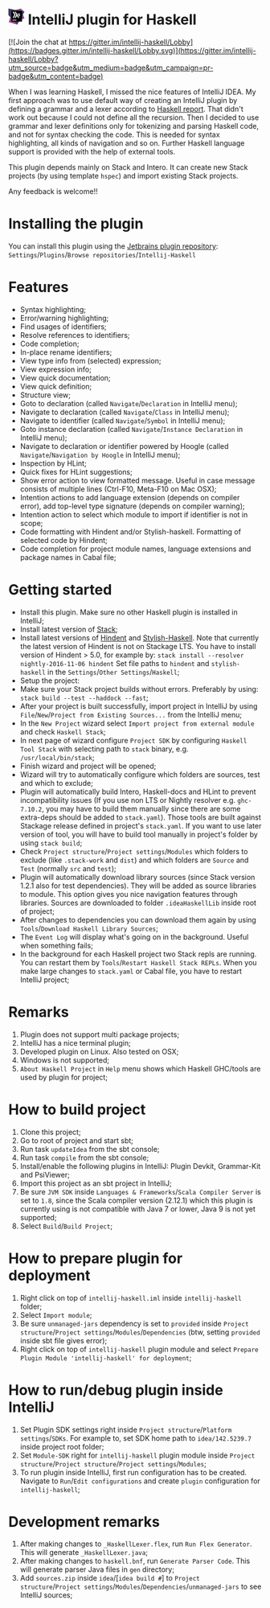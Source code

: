 # ![logo](logo/icon_intellij_haskell_32.png) IntelliJ plugin for Haskell

[![Join the chat at https://gitter.im/intellij-haskell/Lobby](https://badges.gitter.im/intellij-haskell/Lobby.svg)](https://gitter.im/intellij-haskell/Lobby?utm_source=badge&utm_medium=badge&utm_campaign=pr-badge&utm_content=badge)

When I was learning Haskell, I missed the nice features of IntelliJ IDEA. My first approach
was to use default way of creating an IntelliJ plugin by defining a grammar and a lexer according to
[Haskell report](http://www.haskell.org/onlinereport/haskell2010/haskellch10.html). That didn't work out because I could not define all 
the recursion. 
Then I decided to use grammar and lexer definitions only for tokenizing and parsing Haskell code, and not for syntax checking the code. This is needed for syntax highlighting, all kinds of navigation and so on.
Further Haskell language support is provided with the help of external tools.

This plugin depends mainly on Stack and Intero. It can create new Stack projects (by using template `hspec`) and import existing Stack projects.
 
Any feedback is welcome!!

# Installing the plugin
You can install this plugin using the [Jetbrains plugin repository](https://plugins.jetbrains.com/idea/plugin/8258-intellij-haskell):
  `Settings`/`Plugins`/`Browse repositories`/`Intellij-Haskell`


# Features
- Syntax highlighting;
- Error/warning highlighting;
- Find usages of identifiers;
- Resolve references to identifiers;
- Code completion;
- In-place rename identifiers;
- View type info from (selected) expression;
- View expression info;
- View quick documentation;
- View quick definition;
- Structure view;
- Goto to declaration (called `Navigate`/`Declaration` in IntelliJ menu);
- Navigate to declaration (called `Navigate`/`Class` in IntelliJ menu);
- Navigate to identifier (called `Navigate`/`Symbol` in IntelliJ menu);
- Goto instance declaration (called `Navigate`/`Instance Declaration` in IntelliJ menu);
- Navigate to declaration or identifier powered by Hoogle (called `Navigate`/`Navigation by Hoogle` in IntelliJ menu);
- Inspection by HLint;
- Quick fixes for HLint suggestions;
- Show error action to view formatted message. Useful in case message consists of multiple lines (Ctrl-F10, Meta-F10 on Mac OSX);
- Intention actions to add language extension (depends on compiler error), add top-level type signature (depends on compiler warning);
- Intention action to select which module to import if identifier is not in scope;
- Code formatting with Hindent and/or Stylish-haskell. Formatting of selected code by Hindent;
- Code completion for project module names, language extensions and package names in Cabal file;

# Getting started 
- Install this plugin. Make sure no other Haskell plugin is installed in IntelliJ;
- Install latest version of [Stack](https://github.com/commercialhaskell/stack);
- Install latest versions of [Hindent](https://github.com/chrisdone/hindent) and [Stylish-Haskell](https://github.com/jaspervdj/stylish-haskell). 
    Note that currently the latest version of Hindent is not on Stackage LTS. You have to install version of Hindent > 5.0, for example by: `stack install --resolver nightly-2016-11-06 hindent`
    Set file paths to `hindent` and `stylish-haskell` in the `Settings`/`Other Settings`/`Haskell`;
- Setup the project:
 - Make sure your Stack project builds without errors. Preferably by using: `stack build --test --haddock --fast`;
 - After your project is built successfully, import project in IntelliJ by using `File`/`New`/`Project from Existing Sources...` from the IntelliJ menu;
 - In the `New Project` wizard select `Import project from external module` and check `Haskell Stack`;
 - In next page of wizard configure `Project SDK` by configuring `Haskell Tool Stack` with selecting path to `stack` binary, e.g. `/usr/local/bin/stack`;
 - Finish wizard and project will be opened;
 - Wizard will try to automatically configure which folders are sources, test and which to exclude;
 - Plugin will automatically build Intero, Haskell-docs and HLint to prevent incompatibility issues
    (If you use non LTS or Nightly resolver e.g. `ghc-7.10.2`, you may have to build them manually since there are some extra-deps should be added to `stack.yaml`).
    Those tools are built against Stackage release defined in project's `stack.yaml`.
    If you want to use later version of tool, you will have to build tool manually in project's folder by using `stack build`;
 - Check `Project structure`/`Project settings`/`Modules` which folders to exclude (like `.stack-work` and `dist`) and which folders are `Source` and `Test` (normally `src` and `test`);
 - Plugin will automatically download library sources (since Stack version 1.2.1 also for test dependencies). They will be added as source libraries to module.
    This option gives you nice navigation features through libraries. Sources are downloaded to folder `.ideaHaskellLib` inside root of project;
 - After changes to dependencies you can download them again by using `Tools`/`Download Haskell Library Sources`;
 - The `Event Log` will display what's going on in the background. Useful when something fails;    
 - In the background for each Haskell project two Stack repls are running. You can restart them by `Tools`/`Restart Haskell Stack REPLs`.
    When you make large changes to `stack.yaml` or Cabal file, you have to restart IntelliJ project;


# Remarks
1. Plugin does not support multi package projects;
2. IntelliJ has a nice terminal plugin;
3. Developed plugin on Linux. Also tested on OSX;
4. Windows is not supported;
5. `About Haskell Project` in `Help` menu shows which Haskell GHC/tools are used by plugin for project;

# How to build project
1. Clone this project;
1. Go to root of project and start sbt;
1. Run task `updateIdea` from the sbt console;
1. Run task `compile` from the sbt console;
1. Install/enable the following plugins in IntelliJ: Plugin Devkit, Grammar-Kit and PsiViewer;
1. Import this project as an sbt project in IntelliJ;
1. Be sure `JVM SDK` inside `Languages & Frameworks`/`Scala Compiler Server` is set to `1.8`, since the Scala compiler version (2.12.1) which this plugin is currently using is not compatible with Java 7 or lower, Java 9 is not yet supported;
1. Select `Build`/`Build Project`;


# How to prepare plugin for deployment
1. Right click on top of `intellij-haskell.iml` inside `intellij-haskell` folder;
1. Select `Import module`;
1. Be sure `unmanaged-jars` dependency is set to `provided` inside `Project structure`/`Project settings`/`Modules`/`Dependencies` (btw, setting `provided` inside sbt file gives error); 
1. Right click on top of `intellij-haskell` plugin module and select `Prepare Plugin Module 'intellij-haskell' for deployment`; 


# How to run/debug plugin inside IntelliJ
1. Set Plugin SDK settings right inside `Project structure`/`Platform settings`/`SDKs`. For example to, set  SDK home path to `idea/142.5239.7` inside project root folder;
1. Set `Module-SDK` right for `intellij-haskell` plugin module inside `Project structure`/`Project structure`/`Project settings`/`Modules`; 
1. To run plugin inside IntelliJ, first run configuration has to be created. Navigate to `Run`/`Edit configurations` and create `plugin` configuration for `intellij-haskell`;


# Development remarks
1. After making changes to `_HaskellLexer.flex`, run `Run Flex Generator`. This will generate `_HaskellLexer.java`;
1. After making changes to `haskell.bnf`, run `Generate Parser Code`. This will generate parser Java files in `gen` directory;
1. Add `sources.zip` inside `idea`/[`idea build #`] to `Project structure`/`Project settings`/`Modules`/`Dependencies`/`unmanaged-jars` to see IntelliJ sources;

